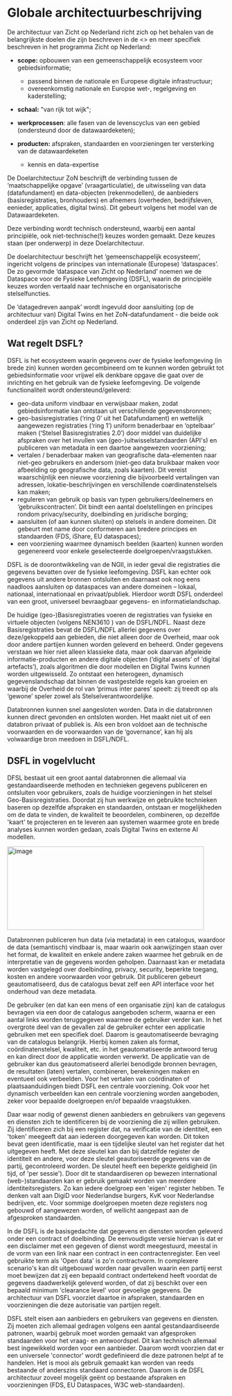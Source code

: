 # Globale architectuurbeschrijving

De architectuur van Zicht op Nederland richt zich op het behalen van de belangrijkste doelen die zijn beschreven in de <> en meer specifiek beschreven in het programma Zicht op Nederland:
- **scope:** opbouwen van een gemeenschappelijk ecosysteem voor gebiedsinformatie;
  - passend binnen de nationale en Europese digitale infrastructuur;
  - overeenkomstig nationale en Europse wet-, regelgeving en kaderstelling;

- **schaal:** "van rijk tot wijk";
- **werkprocessen**: alle fasen van de levenscyclus van een gebied (ondersteund door de datawaardeketen);

- **producten:** afspraken, standaarden en voorzieningen ter versterking van de datawaardeketen
  - kennis en data-expertise

De Doelarchitectuur ZoN beschrijft de verbinding tussen de ‘maatschappelijke opgave’ (vraagarticulatie), de uitwisseling van data (datafundament) en data-objecten (rekenmodellen), de aanbieders (basisregistraties, bronhouders) en afnemers (overheden, bedrijfsleven, eenieder, applicaties, digital twins). Dit gebeurt volgens het model van de Datawaardeketen.

Deze verbinding wordt technisch ondersteund, waarbij een aantal principiële, ook niet-technische(!) keuzes worden gemaakt. Deze keuzes staan (per onderwerp) in deze Doelarchitectuur.

De doelarchitectuur beschrijft het ‘gemeenschappelijk ecosysteem’, ingericht volgens de principes van internationale (Europese) ‘dataspaces’. De zo gevormde ‘dataspace van Zicht op Nederland’ noemen we de Dataspace voor de Fysieke Leefomgeving (DSFL), waarin de principiële keuzes worden vertaald naar technische en organisatorische stelselfuncties.

De ‘datagedreven aanpak’ wordt ingevuld door aansluiting (op de architectuur van) Digital Twins en het ZoN-datafundament - die beide ook onderdeel zijn van Zicht op Nederland. 

## Wat regelt DSFL?

DSFL is het ecosysteem waarin gegevens over de fysieke leefomgeving (in brede zin) kunnen worden gecombineerd om te kunnen worden gebruikt tot gebiedsinformatie voor vrijwel elk denkbare opgave die gaat over de inrichting en het gebruik van de fysieke leefomgeving. De volgende functionaliteit wordt ondersteund/geleverd:
- geo-data uniform vindbaar en verwijsbaar maken, zodat gebiedsinformatie kan ontstaan uit verschillende gegevensbronnen;
- geo-basisregistraties (‘ring 0’ uit het Datafundament) en wettelijk aangewezen registraties (‘ring 1’) uniform benaderbaar en ‘optelbaar’ maken (‘Stelsel Basisregistraties 2.0’) door middel van duidelijke afspraken over het invullen van (geo-)uitwisselstandaarden (API's) en publiceren van metadata in een daartoe aangewezen voorziening;
- vertalen / benaderbaar maken van geografische data-elementen naar niet-geo gebruikers en andersom (niet-geo data bruikbaar maken voor afbeelding op geografische data, zoals kaarten). Dit vereist waarschijnlijk een nieuwe voorziening die bijvoorbeeld vertalingen van adressen, lokatie-beschrijvingen en verschillende coørdinatenstelsels kan maken;
- reguleren van gebruik op basis van typen gebruikers/deelnemers en ‘gebruikscontracten’. Dit bindt een aantal doelstellingen en principes rondom privacy/security, doelbinding en juridische borging;
- aansluiten (of aan kunnen sluiten) op stelsels in andere domeinen. Dit gebeurt met name door conformeren aan bredere principes en standaarden (FDS, iShare, EU dataspaces);
- een voorziening waarmee dynamisch beelden (kaarten) kunnen worden gegenereerd voor enkele geselecteerde doelgroepen/vraagstukken.

DSFL is de doorontwikkeling van de NGII, in ieder geval die registraties die gegevens bevatten over de fysieke leefomgeving. DSFL kan echter ook gegevens uit andere bronnen ontsluiten en daarnaast ook nog eens naadloos aansluiten op dataspaces van andere domeinen – lokaal, nationaal, internationaal en privaat/publiek. Hierdoor wordt DSFL onderdeel van een groot, universeel bevraagbaar gegevens- en informatielandschap.

De huidige (geo-)Basisregistraties voeren de registraties van fysieke en virtuele objecten (volgens NEN3610 ) van de DSFL/NDFL. Naast deze Basisregistraties bevat de DSFL/NDFL allerlei gegevens over deze/gekoppeld aan gebieden, die niet alleen door de Overheid, maar ook door andere partijen kunnen worden geleverd en beheerd. Onder gegevens verstaan we hier niet alleen klassieke data, maar ook daarvan afgeleide informatie-producten en andere digitale objecten (‘digital assets’ of ‘digital artefacts’), zoals algoritmen die door modellen en Digital Twins kunnen worden uitgewisseld. Zo ontstaat een heterogeen, dynamisch gegevenslandschap dat binnen de vastgestelde regels kan groeien en waarbij de Overheid de rol van ‘primus inter pares’ speelt: zij treedt op als ‘gewone’ speler zowel als Stelselverantwoordelijke.

Databronnen kunnen snel aangesloten worden. Data in die databronnen kunnen direct gevonden en ontsloten worden.  Het maakt niet uit of een databron privaat of publiek is. Als een bron voldoet aan de technische voorwaarden en de voorwaarden van de ‘governance’, kan hij als volwaardige bron meedoen in DSFL/NDFL.


## DSFL in vogelvlucht

DFSL bestaat uit een groot aantal databronnen die allemaal via gestandaardiseerde methoden en technieken gegevens publiceren en ontsluiten voor gebruikers, zoals de huidige voorzieningen in het stelsel Geo-Basisregistraties. Doordat zij hun werkwijze en gebruikte technieken baseren op dezelfde afspraken en standaarden, ontstaan er mogelijkheden om de data te vinden, de kwaliteit te beoordelen, combineren, op dezelfde 'kaart' te projecteren en te leveren aan systemen waarmee grote en brede analyses kunnen worden gedaan, zoals Digital Twins en externe AI modellen. 

<img width="454" height="192" alt="image" src="https://github.com/user-attachments/assets/eda88706-7a63-4c0f-b5c7-737fecac9dcc" />


Databronnen publiceren hun data (via metadata) in een catalogus, waardoor de data (semantisch) vindbaar is, maar waarin ook aanwijzingen staan over het format, de kwaliteit en enkele andere zaken waarmee het gebruik en de interpretatie van de gegevens worden geholpen. Daarnaast kan er metadata worden vastgelegd over doelbinding, privacy, security, beperkte toegang, kosten en andere voorwaarden voor gebruik. Dit publiceren gebeurt geautomatiseerd, dus de catalogus bevat zelf een API interface voor het onderhoud van deze metadata.

De gebruiker (en dat kan een mens of een organisatie zijn) kan de catalogus bevragen via een door de catalogus aangeboden scherm, waarna er een aantal links worden teruggegeven waarmee de gebruiker verder kan. In het overgrote deel van de gevallen zal de gebruiker echter een applicatie gebruiken met een specifiek doel. Daarom is geautomatiseerde bevraging van de catalogus belangrijk. Hierbij komen zaken als format, coördinatenstelsel, kwaliteit, etc. in het geautomatiseerde antwoord terug en kan direct door de applicatie worden verwerkt. De applicatie van de gebruiker kan dus geautomatiseerd allerlei benodigde bronnen bevragen, de resultaten (laten) vertalen, combineren, berekeningen maken en eventueel ook verbeelden. Voor het vertalen van coördinaten of plaatsaanduidingen biedt DSFL een centrale voorziening. Ook voor het dynamisch verbeelden kan een centrale voorziening worden aangeboden, zeker voor bepaalde doelgroepen en/of bepaalde vraagstukken.

Daar waar nodig of gewenst dienen aanbieders en gebruikers van gegevens en diensten zich te identificeren bij de voorziening die zij willen gebruiken. Zij identificeren zich bij een register dat, na verificatie van de identiteit, een 'token' meegeeft dat aan iedereen doorgegeven kan worden. Dit token bevat geen identificatie, maar is een tijdelijke sleutel van het register dat het uitgegeven heeft. Met deze sleutel kan dan bij datzelfde register de identiteit en andere, voor deze sleutel geautoriseerde gegevens van de partij, gecontroleerd worden. De sleutel heeft een beperkte geldigheid (in tijd, of 'per sessie'). Door dit te standaardiseren op bewezen international (web-)standaarden kan er gebruik gemaakt worden van meerdere identiteitsregisters. Zo kan iedere doelgroep een 'eigen' register hebben. Te denken valt aan DigiD voor Nederlandse burgers, KvK voor Nederlandse bedrijven, etc. Voor sommige doelgroepen moeten deze registers nog gebouwd of aangewezen worden, of wellicht aangepast aan de afgesproken standaarden.

In de DSFL is de basisgedachte dat gegevens en diensten worden geleverd onder een contract of doelbinding. De eenvoudigste versie hiervan is dat er een disclaimer met een gegeven of dienst wordt meegestuurd, meestal in de vorm van een link naar een contract in een contractenregister. Een veel gebruikte term als 'Open data' is zo'n contractvorm. In complexere scenario's kan dit uitgebouwd worden naar gevallen waarin een partij eerst moet bewijzen dat zij een bepaald contract ondertekend heeft voordat de gegevens daadwerkelijk geleverd worden, of dat zij beschikt over een bepaald minimum 'clearance level' voor gevoelige gegevens. De architectuur van DSFL voorziet daartoe in afspraken, standaarden en voorzieningen  die deze autorisatie van partijen regelt.

DSFL stelt eisen aan aanbieders en gebruikers van gegevens en diensten. Zij moeten zich allemaal gedragen volgens een aantal gestandaardiseerde patronen, waarbij gebruik moet worden gemaakt van afgesproken standaarden voor het vraag- en antwoordspel. Dit kan technisch allemaal best ingewikkeld worden voor een aanbieder. Daarom wordt voorzien dat er een universele 'connector' wordt gedefinieerd die deze patronen helpt af te handelen. Het is mooi als gebruik gemaakt kan worden van reeds bestaande of anderszins standaard connectoren. Daarom is de DSFL architectuur zoveel mogelijk geënt op bestaande afspraken en voorzieningen (FDS, EU Dataspaces, W3C web-standaarden).








